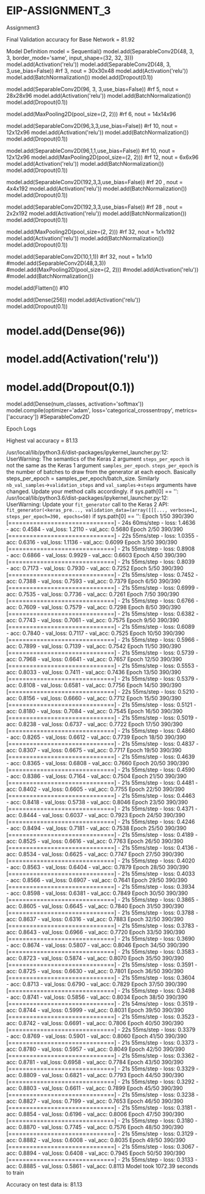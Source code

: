 # EIP-ASSIGNMENT_3

Assignment3



Final Validation accuracy for Base Network = 81.92


Model Definition
model = Sequential()
model.add(SeparableConv2D(48, 3, 3, border_mode='same', input_shape=(32, 32, 3)))
model.add(Activation('relu'))
model.add(SeparableConv2D(48, 3, 3,use_bias=False)) #rf 3, nout = 30x30x48
model.add(Activation('relu'))
model.add(BatchNormalization())
model.add(Dropout(0.1))

model.add(SeparableConv2D(96, 3, 3,use_bias=False)) #rf 5, nout = 28x28x96
model.add(Activation('relu'))
model.add(BatchNormalization())
model.add(Dropout(0.1))

model.add(MaxPooling2D(pool_size=(2, 2))) #rf 6, nout = 14x14x96

model.add(SeparableConv2D(96,3,3,use_bias=False))  #rf 10, nout = 12x12x96
model.add(Activation('relu'))
model.add(BatchNormalization())
model.add(Dropout(0.1))

model.add(SeparableConv2D(96,1,1,use_bias=False)) #rf 10, nout = 12x12x96
model.add(MaxPooling2D(pool_size=(2, 2))) #rf 12, nout = 6x6x96
model.add(Activation('relu'))
model.add(BatchNormalization())
model.add(Dropout(0.1))


model.add(SeparableConv2D(192,3,3,use_bias=False)) #rf 20 , nout = 4x4x192
model.add(Activation('relu'))
model.add(BatchNormalization())
model.add(Dropout(0.1))

model.add(SeparableConv2D(192,3,3,use_bias=False)) #rf 28 , nout = 2x2x192
model.add(Activation('relu'))
model.add(BatchNormalization())
model.add(Dropout(0.1))

model.add(MaxPooling2D(pool_size=(2, 2))) #rf 32, nout = 1x1x192
model.add(Activation('relu'))
model.add(BatchNormalization())
model.add(Dropout(0.1))

model.add(SeparableConv2D(10,1,1)) #rf 32, nout = 1x1x10
#model.add(SeparableConv2D(48,3,3)) 
#model.add(MaxPooling2D(pool_size=(2, 2)))
#model.add(Activation('relu'))
#model.add(BatchNormalization())

model.add(Flatten()) #10

model.add(Dense(256))
model.add(Activation('relu'))
model.add(Dropout(0.1))
# model.add(Dense(96))
# model.add(Activation('relu'))
# model.add(Dropout(0.1))
model.add(Dense(num_classes, activation='softmax'))
model.compile(optimizer='adam', loss='categorical_crossentropy', metrics=['accuracy'])
#SeparableConv2D


Epoch Logs


Highest val accuracy = 81.13

/usr/local/lib/python3.6/dist-packages/ipykernel_launcher.py:12: UserWarning: The semantics of the Keras 2 argument `steps_per_epoch` is not the same as the Keras 1 argument `samples_per_epoch`. `steps_per_epoch` is the number of batches to draw from the generator at each epoch. Basically steps_per_epoch = samples_per_epoch/batch_size. Similarly `nb_val_samples`->`validation_steps` and `val_samples`->`steps` arguments have changed. Update your method calls accordingly.
  if sys.path[0] == '':
/usr/local/lib/python3.6/dist-packages/ipykernel_launcher.py:12: UserWarning: Update your `fit_generator` call to the Keras 2 API: `fit_generator(<keras_pre..., validation_data=(array([[[..., verbose=1, steps_per_epoch=390, epochs=50)`
  if sys.path[0] == '':
Epoch 1/50
390/390 [==============================] - 24s 60ms/step - loss: 1.4636 - acc: 0.4584 - val_loss: 1.2110 - val_acc: 0.5680
Epoch 2/50
390/390 [==============================] - 22s 55ms/step - loss: 1.0355 - acc: 0.6316 - val_loss: 1.1136 - val_acc: 0.6099
Epoch 3/50
390/390 [==============================] - 21s 55ms/step - loss: 0.8908 - acc: 0.6866 - val_loss: 0.9929 - val_acc: 0.6603
Epoch 4/50
390/390 [==============================] - 21s 55ms/step - loss: 0.8039 - acc: 0.7173 - val_loss: 0.7930 - val_acc: 0.7252
Epoch 5/50
390/390 [==============================] - 21s 55ms/step - loss: 0.7452 - acc: 0.7388 - val_loss: 0.7593 - val_acc: 0.7379
Epoch 6/50
390/390 [==============================] - 21s 55ms/step - loss: 0.6999 - acc: 0.7535 - val_loss: 0.7736 - val_acc: 0.7261
Epoch 7/50
390/390 [==============================] - 21s 55ms/step - loss: 0.6766 - acc: 0.7609 - val_loss: 0.7579 - val_acc: 0.7298
Epoch 8/50
390/390 [==============================] - 21s 55ms/step - loss: 0.6382 - acc: 0.7743 - val_loss: 0.7061 - val_acc: 0.7575
Epoch 9/50
390/390 [==============================] - 21s 55ms/step - loss: 0.6089 - acc: 0.7840 - val_loss: 0.7117 - val_acc: 0.7525
Epoch 10/50
390/390 [==============================] - 21s 55ms/step - loss: 0.5966 - acc: 0.7899 - val_loss: 0.7139 - val_acc: 0.7542
Epoch 11/50
390/390 [==============================] - 21s 55ms/step - loss: 0.5739 - acc: 0.7968 - val_loss: 0.6641 - val_acc: 0.7657
Epoch 12/50
390/390 [==============================] - 21s 55ms/step - loss: 0.5553 - acc: 0.8033 - val_loss: 0.7411 - val_acc: 0.7436
Epoch 13/50
390/390 [==============================] - 21s 55ms/step - loss: 0.5379 - acc: 0.8108 - val_loss: 0.6581 - val_acc: 0.7756
Epoch 14/50
390/390 [==============================] - 22s 55ms/step - loss: 0.5210 - acc: 0.8156 - val_loss: 0.6660 - val_acc: 0.7712
Epoch 15/50
390/390 [==============================] - 21s 55ms/step - loss: 0.5121 - acc: 0.8180 - val_loss: 0.7084 - val_acc: 0.7545
Epoch 16/50
390/390 [==============================] - 21s 55ms/step - loss: 0.5019 - acc: 0.8238 - val_loss: 0.6737 - val_acc: 0.7722
Epoch 17/50
390/390 [==============================] - 21s 55ms/step - loss: 0.4860 - acc: 0.8265 - val_loss: 0.6612 - val_acc: 0.7739
Epoch 18/50
390/390 [==============================] - 21s 55ms/step - loss: 0.4837 - acc: 0.8307 - val_loss: 0.6675 - val_acc: 0.7717
Epoch 19/50
390/390 [==============================] - 21s 55ms/step - loss: 0.4639 - acc: 0.8365 - val_loss: 0.6808 - val_acc: 0.7660
Epoch 20/50
390/390 [==============================] - 21s 55ms/step - loss: 0.4590 - acc: 0.8386 - val_loss: 0.7164 - val_acc: 0.7504
Epoch 21/50
390/390 [==============================] - 21s 55ms/step - loss: 0.4481 - acc: 0.8402 - val_loss: 0.6605 - val_acc: 0.7755
Epoch 22/50
390/390 [==============================] - 21s 55ms/step - loss: 0.4463 - acc: 0.8418 - val_loss: 0.5738 - val_acc: 0.8046
Epoch 23/50
390/390 [==============================] - 21s 55ms/step - loss: 0.4371 - acc: 0.8444 - val_loss: 0.6037 - val_acc: 0.7923
Epoch 24/50
390/390 [==============================] - 21s 55ms/step - loss: 0.4246 - acc: 0.8494 - val_loss: 0.7181 - val_acc: 0.7538
Epoch 25/50
390/390 [==============================] - 21s 55ms/step - loss: 0.4189 - acc: 0.8525 - val_loss: 0.6616 - val_acc: 0.7763
Epoch 26/50
390/390 [==============================] - 21s 55ms/step - loss: 0.4136 - acc: 0.8534 - val_loss: 0.6625 - val_acc: 0.7747
Epoch 27/50
390/390 [==============================] - 21s 55ms/step - loss: 0.4020 - acc: 0.8563 - val_loss: 0.6404 - val_acc: 0.7879
Epoch 28/50
390/390 [==============================] - 21s 55ms/step - loss: 0.4033 - acc: 0.8566 - val_loss: 0.6907 - val_acc: 0.7641
Epoch 29/50
390/390 [==============================] - 21s 55ms/step - loss: 0.3934 - acc: 0.8598 - val_loss: 0.6381 - val_acc: 0.7849
Epoch 30/50
390/390 [==============================] - 21s 55ms/step - loss: 0.3865 - acc: 0.8605 - val_loss: 0.6645 - val_acc: 0.7840
Epoch 31/50
390/390 [==============================] - 21s 55ms/step - loss: 0.3788 - acc: 0.8637 - val_loss: 0.6316 - val_acc: 0.7883
Epoch 32/50
390/390 [==============================] - 21s 55ms/step - loss: 0.3783 - acc: 0.8643 - val_loss: 0.6966 - val_acc: 0.7720
Epoch 33/50
390/390 [==============================] - 21s 55ms/step - loss: 0.3690 - acc: 0.8674 - val_loss: 0.5807 - val_acc: 0.8046
Epoch 34/50
390/390 [==============================] - 21s 55ms/step - loss: 0.3583 - acc: 0.8723 - val_loss: 0.5874 - val_acc: 0.8070
Epoch 35/50
390/390 [==============================] - 21s 55ms/step - loss: 0.3591 - acc: 0.8725 - val_loss: 0.6630 - val_acc: 0.7801
Epoch 36/50
390/390 [==============================] - 21s 55ms/step - loss: 0.3604 - acc: 0.8713 - val_loss: 0.6790 - val_acc: 0.7829
Epoch 37/50
390/390 [==============================] - 21s 55ms/step - loss: 0.3498 - acc: 0.8741 - val_loss: 0.5856 - val_acc: 0.8034
Epoch 38/50
390/390 [==============================] - 21s 54ms/step - loss: 0.3519 - acc: 0.8744 - val_loss: 0.5999 - val_acc: 0.8031
Epoch 39/50
390/390 [==============================] - 21s 55ms/step - loss: 0.3523 - acc: 0.8742 - val_loss: 0.6691 - val_acc: 0.7806
Epoch 40/50
390/390 [==============================] - 22s 55ms/step - loss: 0.3379 - acc: 0.8769 - val_loss: 0.5901 - val_acc: 0.8060
Epoch 41/50
390/390 [==============================] - 21s 55ms/step - loss: 0.3373 - acc: 0.8780 - val_loss: 0.5957 - val_acc: 0.8049
Epoch 42/50
390/390 [==============================] - 21s 55ms/step - loss: 0.3362 - acc: 0.8781 - val_loss: 0.6958 - val_acc: 0.7784
Epoch 43/50
390/390 [==============================] - 21s 55ms/step - loss: 0.3329 - acc: 0.8809 - val_loss: 0.6821 - val_acc: 0.7793
Epoch 44/50
390/390 [==============================] - 21s 55ms/step - loss: 0.3292 - acc: 0.8803 - val_loss: 0.6611 - val_acc: 0.7899
Epoch 45/50
390/390 [==============================] - 21s 55ms/step - loss: 0.3238 - acc: 0.8827 - val_loss: 0.7199 - val_acc: 0.7653
Epoch 46/50
390/390 [==============================] - 21s 55ms/step - loss: 0.3181 - acc: 0.8854 - val_loss: 0.6196 - val_acc: 0.8006
Epoch 47/50
390/390 [==============================] - 21s 55ms/step - loss: 0.3180 - acc: 0.8870 - val_loss: 0.7745 - val_acc: 0.7576
Epoch 48/50
390/390 [==============================] - 21s 55ms/step - loss: 0.3129 - acc: 0.8882 - val_loss: 0.6008 - val_acc: 0.8035
Epoch 49/50
390/390 [==============================] - 21s 55ms/step - loss: 0.3067 - acc: 0.8894 - val_loss: 0.6408 - val_acc: 0.7945
Epoch 50/50
390/390 [==============================] - 21s 55ms/step - loss: 0.3133 - acc: 0.8885 - val_loss: 0.5861 - val_acc: 0.8113
Model took 1072.39 seconds to train

Accuracy on test data is: 81.13
